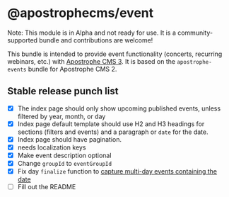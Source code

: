 # @apostrophecms/event
Note: This module is in Alpha and not ready for use. It is a community-supported bundle and contributions are welcome!

This bundle is intended to provide event functionality (concerts, recurring webinars, etc.) with <a href="https://apostrophecms.com/">Apostrophe CMS 3</a>. It is based on the `apostrophe-events` bundle for Apostrophe CMS 2.

## Stable release punch list
- [x] The index page should only show upcoming published events, unless filtered by year, month, or day
- [x] Index page default template should use H2 and H3 headings for sections (filters and events) and a paragraph or `date` for the date.
- [x] Index page should have pagination.
- [x] needs localization keys
- [x] Make event description optional
- [x] Change `groupId` to `eventGroupId`
- [x] Fix day `finalize` function to [capture multi-day events containing the date](https://github.com/apostrophecms/event/pull/4/files#r758619825)
- [ ] Fill out the README